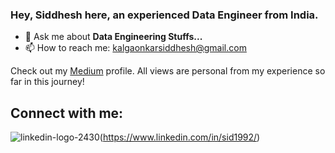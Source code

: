 ### Hey, Siddhesh here, an experienced Data Engineer from India.

- 💬 Ask me about **Data Engineering Stuffs...**
- 📫 How to reach me: kalgaonkarsiddhesh@gmail.com

Check out my [Medium](https://sidk17.medium.com) profile. All views are personal from my experience so far in this journey!

## Connect with me:


![linkedin-logo-2430](https://github.com/debuggerrr/debuggerrr/assets/16878718/214b0003-c119-4ae0-a237-d75b84d2fd53)(https://www.linkedin.com/in/sid1992/)
